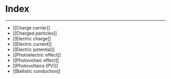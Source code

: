 # Index
---
- [[Charge carrier]]
- [[Charged particles]]
- [[Electric charge]]
- [[Electric current]]
- [[Electric potential]]
- [[Photoelectric effect]]
- [[Photovoltaic effect]]
- [[Photovoltaics (PV)]]
- [[Ballistic conduction]]
